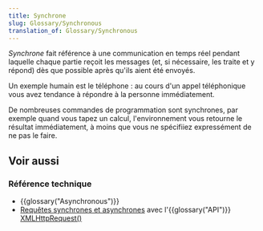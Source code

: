 ```yaml
---
title: Synchrone
slug: Glossary/Synchronous
translation_of: Glossary/Synchronous
---
```


_Synchrone_ fait référence à une communication en temps réel pendant laquelle chaque partie reçoit les messages (et, si nécessaire, les traite et y répond) dès que possible après qu'ils aient été envoyés.

Un exemple humain est le téléphone : au cours d'un appel téléphonique vous avez tendance à répondre à la personne immédiatement.

De nombreuses commandes de programmation sont synchrones, par exemple quand vous tapez un calcul, l'environnement vous retourne le résultat immédiatement, à moins que vous ne spécifiiez expressément de ne pas le faire.

## Voir aussi

### Référence technique

- {{glossary("Asynchronous")}}
- [Requêtes synchrones et asynchrones](/fr/docs/Web/API/XMLHttpRequest/Synchronous_and_Asynchronous_Requests) avec l'{{glossary("API")}} [XMLHttpRequest()](/fr/docs/Web/API/XMLHttpRequest)
